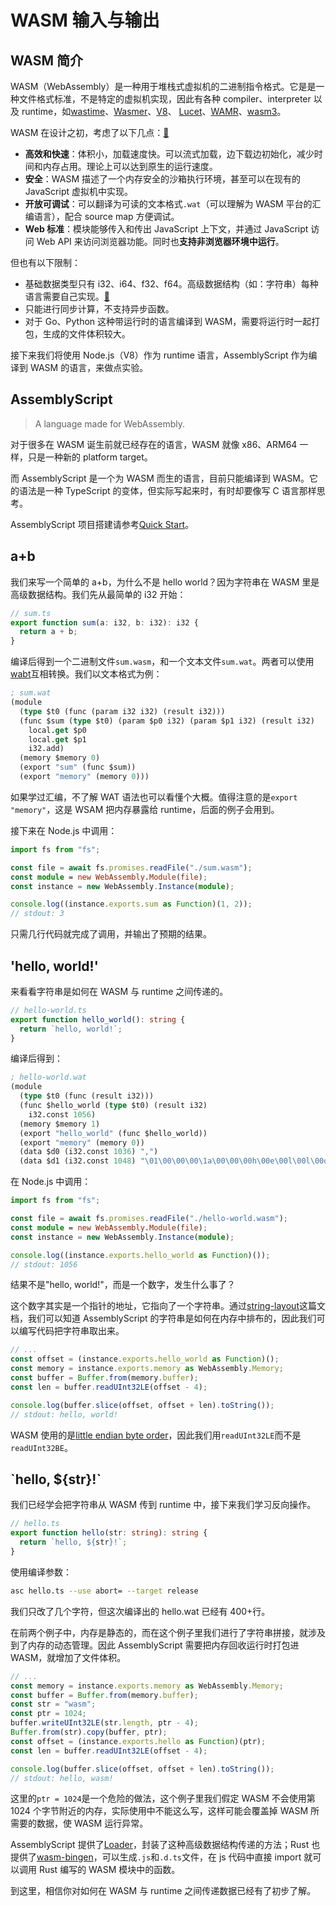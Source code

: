 # WASM 输入与输出

## WASM 简介

WASM（WebAssembly）是一种用于堆栈式虚拟机的二进制指令格式。它是是一种文件格式标准，不是特定的虚拟机实现，因此有各种 compiler、interpreter 以及 runtime，如[wastime](https://github.com/bytecodealliance/wasmtime)、[Wasmer](https://wasmer.io/)、[V8](https://v8.dev/docs/wasm-compilation-pipeline)、 [Lucet](https://github.com/bytecodealliance/lucet/)、[WAMR](https://github.com/bytecodealliance/wasm-micro-runtime)、[wasm3](https://github.com/wasm3/wasm3/)。

WASM 在设计之初，考虑了以下几点：[🔗](https://webassembly.org/)

- **高效和快速**：体积小，加载速度快。可以流式加载，边下载边初始化，减少时间和内存占用。理论上可以达到原生的运行速度。
- **安全**：WASM 描述了一个内存安全的沙箱执行环境，甚至可以在现有的 JavaScript 虚拟机中实现。
- **开放可调试**：可以翻译为可读的文本格式`.wat`（可以理解为 WASM 平台的汇编语言），配合 source map 方便调试。
- **Web 标准**：模块能够传入和传出 JavaScript 上下文，并通过 JavaScript 访问 Web API 来访问浏览器功能。同时也**支持非浏览器环境中运行**。

但也有以下限制：

- 基础数据类型只有 i32、i64、f32、f64。高级数据结构（如：字符串）每种语言需要自己实现。[🔗](https://www.assemblyscript.org/memory.html#internals)
- 只能进行同步计算，不支持异步函数。
- 对于 Go、Python 这种带运行时的语言编译到 WASM，需要将运行时一起打包，生成的文件体积较大。

接下来我们将使用 Node.js（V8）作为 runtime 语言，AssemblyScript 作为编译到 WASM 的语言，来做点实验。

## AssemblyScript

> A language made for WebAssembly.

对于很多在 WASM 诞生前就已经存在的语言，WASM 就像 x86、ARM64 一样，只是一种新的 platform target。

而 AssemblyScript 是一个为 WASM 而生的语言，目前只能编译到 WASM。它的语法是一种 TypeScript 的变体，但实际写起来时，有时却要像写 C 语言那样思考。

AssemblyScript 项目搭建请参考[Quick Start](https://www.assemblyscript.org/quick-start.html)。

## a+b

我们来写一个简单的 a+b，为什么不是 hello world？因为字符串在 WASM 里是高级数据结构。我们先从最简单的 i32 开始：

```typescript
// sum.ts
export function sum(a: i32, b: i32): i32 {
  return a + b;
}
```

编译后得到一个二进制文件`sum.wasm`，和一个文本文件`sum.wat`。两者可以使用[wabt](https://github.com/WebAssembly/wabt)互相转换。我们以文本格式为例：

```clojure
; sum.wat
(module
  (type $t0 (func (param i32 i32) (result i32)))
  (func $sum (type $t0) (param $p0 i32) (param $p1 i32) (result i32)
    local.get $p0
    local.get $p1
    i32.add)
  (memory $memory 0)
  (export "sum" (func $sum))
  (export "memory" (memory 0)))
```

如果学过汇编，不了解 WAT 语法也可以看懂个大概。值得注意的是`export "memory"`，这是 WSAM 把内存暴露给 runtime，后面的例子会用到。

接下来在 Node.js 中调用：

```typescript
import fs from "fs";

const file = await fs.promises.readFile("./sum.wasm");
const module = new WebAssembly.Module(file);
const instance = new WebAssembly.Instance(module);

console.log((instance.exports.sum as Function)(1, 2));
// stdout: 3
```

只需几行代码就完成了调用，并输出了预期的结果。

## 'hello, world!'

来看看字符串是如何在 WASM 与 runtime 之间传递的。

```typescript
// hello-world.ts
export function hello_world(): string {
  return `hello, world!`;
}
```

编译后得到：

```clojure
; hello-world.wat
(module
  (type $t0 (func (result i32)))
  (func $hello_world (type $t0) (result i32)
    i32.const 1056)
  (memory $memory 1)
  (export "hello_world" (func $hello_world))
  (export "memory" (memory 0))
  (data $d0 (i32.const 1036) ",")
  (data $d1 (i32.const 1048) "\01\00\00\00\1a\00\00\00h\00e\00l\00l\00o\00,\00 \00w\00o\00r\00l\00d\00!"))
```

在 Node.js 中调用：

```typescript
import fs from "fs";

const file = await fs.promises.readFile("./hello-world.wasm");
const module = new WebAssembly.Module(file);
const instance = new WebAssembly.Instance(module);

console.log((instance.exports.hello_world as Function)());
// stdout: 1056
```

结果不是"hello, world!"，而是一个数字，发生什么事了？

这个数字其实是一个指针的地址，它指向了一个字符串。通过[string-layout](https://www.assemblyscript.org/memory.html#string-layout)这篇文档，我们可以知道 AssemblyScript 的字符串是如何在内存中排布的，因此我们可以编写代码把字符串取出来。

```typescript
// ...
const offset = (instance.exports.hello_world as Function)();
const memory = instance.exports.memory as WebAssembly.Memory;
const buffer = Buffer.from(memory.buffer);
const len = buffer.readUInt32LE(offset - 4);

console.log(buffer.slice(offset, offset + len).toString());
// stdout: hello, world!
```

WASM 使用的是[little endian byte order](https://webassembly.github.io/spec/core/syntax/instructions.html#memory-instructions)，因此我们用`readUInt32LE`而不是`readUInt32BE`。

## \`hello, ${str}!\`

我们已经学会把字符串从 WASM 传到 runtime 中，接下来我们学习反向操作。

```typescript
// hello.ts
export function hello(str: string): string {
  return `hello, ${str}!`;
}
```

使用编译参数：

```bash
asc hello.ts --use abort= --target release
```

我们只改了几个字符，但这次编译出的 hello.wat 已经有 400+行。

在前两个例子中，内存是静态的，而在这个例子里我们进行了字符串拼接，就涉及到了内存的动态管理。因此 AssemblyScript 需要把内存回收运行时打包进 WASM，就增加了文件体积。

```typescript
// ...
const memory = instance.exports.memory as WebAssembly.Memory;
const buffer = Buffer.from(memory.buffer);
const str = "wasm";
const ptr = 1024;
buffer.writeUInt32LE(str.length, ptr - 4);
Buffer.from(str).copy(buffer, ptr);
const offset = (instance.exports.hello as Function)(ptr);
const len = buffer.readUInt32LE(offset - 4);

console.log(buffer.slice(offset, offset + len).toString());
// stdout: hello, wasm!
```

这里的`ptr = 1024`是一个危险的做法，这个例子里我们假定 WASM 不会使用第 1024 个字节附近的内存，实际使用中不能这么写，这样可能会覆盖掉 WASM 所需要的数据，使 WASM 运行异常。

AssemblyScript 提供了[Loader](https://www.assemblyscript.org/loader.html#loader)，封装了这种高级数据结构传递的方法；Rust 也提供了[wasm-bingen](https://github.com/rustwasm/wasm-bindgen)，可以生成`.js`和`.d.ts`文件，在 js 代码中直接 import 就可以调用 Rust 编写的 WASM 模块中的函数。

到这里，相信你对如何在 WASM 与 runtime 之间传递数据已经有了初步了解。
